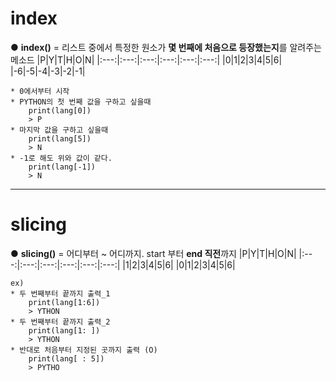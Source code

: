 # index
● **index()** = 리스트 중에서 특정한 원소가 **몇 번째에 처음으로 등장했는지**를 알려주는 메소드
|P|Y|T|H|O|N|
|:---:|:---:|:---:|:---:|:---:|:---:|
|0|1|2|3|4|5|6|
|-6|-5|-4|-3|-2|-1|
```
* 0에서부터 시작
* PYTHON의 첫 번째 값을 구하고 싶을때
    print(lang[0])
    > P
* 마지막 값을 구하고 싶을때
    print(lang[5])
    > N
* -1로 해도 위와 값이 같다.
    print(lang[-1])
    > N
```
---
# slicing
● **slicing()** = 어디부터 ~ 어디까지. start 부터 **end 직전**까지
|P|Y|T|H|O|N|
|:---:|:---:|:---:|:---:|:---:|:---:|
|1|2|3|4|5|6|
|0|1|2|3|4|5|6|
```
ex)
* 두 번째부터 끝까지 출력_1
    print(lang[1:6])
    > YTHON
* 두 번째부터 끝까지 출력_2
    print(lang[1: ])
    > YTHON
* 반대로 처음부터 지정된 곳까지 출력 (O)
    print(lang[ : 5])
    > PYTHO
```
